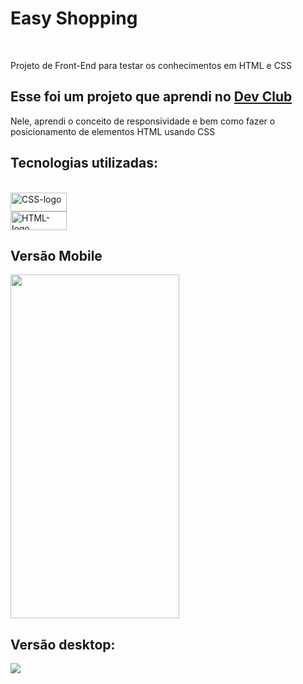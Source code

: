 <h1>Easy Shopping</h1>
<br>
<p>Projeto de Front-End para testar os conhecimentos em HTML e CSS</p>
<h2>Esse foi um projeto que aprendi no <a href="https://rodolfomori.com.br/devclub">Dev Club</a></h2>
<p>Nele, aprendi o conceito de responsividade e bem como fazer o posicionamento de elementos HTML usando CSS</p>
<h2>Tecnologias utilizadas: </h2>
<br>
<img src ="https://img.shields.io/badge/CSS-239120?&style=for-the-badge&logo=css3&logoColor=white" alt="CSS-logo" width=90px height=30px/>
<br>
<img src="https://img.shields.io/badge/HTML5-E34F26?style=for-the-badge&logo=html5&logoColor=white" alt="HTML-logo" width=90px height=30px/>

<h2>Versão Mobile</h2>
<img src ="https://github.com/reisdaniel063/easy-shopping/blob/main/assets/mobile.png?raw=true" width=270px height=550px>
<h2>Versão desktop:</h2>
<img src ="https://github.com/reisdaniel063/easy-shopping/blob/main/assets/desktop.png?raw=true">
